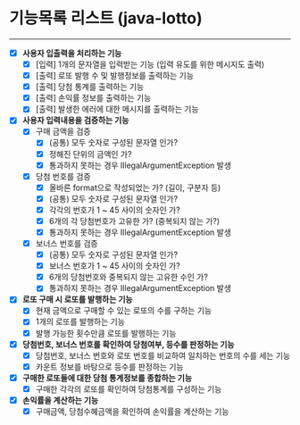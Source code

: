 # 기능목록 리스트 (java-lotto)
- - -
- [X] **사용자 입출력을 처리하는 기능**
    - [X] [입력] 1개의 문자열을 입력받는 기능 (입력 유도를 위한 메시지도 출력)
    - [X] [출력] 로또 발행 수 및 발행정보를 출력하는 기능
    - [X] [출력] 당첨 통계를 출력하는 기능
    - [X] [출력] 손익률 정보를 출력하는 기능
    - [X] [출력] 발생한 에러에 대한 메시지를 출력하는 기능
- [X] **사용자 입력내용을 검증하는 기능**
    - [X] 구매 금액을 검증
        - [X] (공통) 모두 숫자로 구성된 문자열 인가?
        - [X] 정해진 단위의 금액인 가?
        - [X] 통과하지 못하는 경우 IllegalArgumentException 발생
    - [X] 당첨 번호를 검증
        - [X] 올바른 format으로 작성되었는 가? (길이, 구분자 등)
        - [X] (공통) 모두 숫자로 구성된 문자열 인가?
        - [X] 각각의 번호가 1 ~ 45 사이의 숫자인 가?
        - [X] 6개의 각 당첨번호가 고유한 가? (중복되지 않는 가?)
        - [X] 통과하지 못하는 경우 IllegalArgumentException 발생
    - [X] 보너스 번호를 검증
        - [X] (공통) 모두 숫자로 구성된 문자열 인가?
        - [X] 보너스 번호가 1 ~ 45 사이의 숫자인 가?
        - [X] 6개의 당첨번호와 중복되지 않는 고유한 수인 가?
        - [X] 통과하지 못하는 경우 IllegalArgumentException 발생
- [X] **로또 구매 시 로또를 발행하는 기능**
    - [X] 현재 금액으로 구매할 수 있는 로또의 수를 구하는 기능
    - [X] 1개의 로또를 발행하는 기능
    - [X] 발행 가능한 횟수만큼 로또를 발행하는 기능
- [X] **당첨번호, 보너스 번호를 확인하여 당첨여부, 등수를 판정하는 기능**
    - [X] 당첨번호, 보너스 번호와 로또 번호를 비교하여 일치하는 번호의 수를 세는 기능
    - [X] 카운트 정보를 바탕으로 등수를 판정하는 기능
- [X] **구매한 로또들에 대한 당첨 통계정보를 종합하는 기능**
    - [X] 구매한 각각의 로또를 확인하여 당첨통계를 구성하는 기능
- [X] **손익률을 계산하는 기능**
    - [X] 구매금액, 당첨수혜금액을 확인하여 손익률을 계산하는 기능